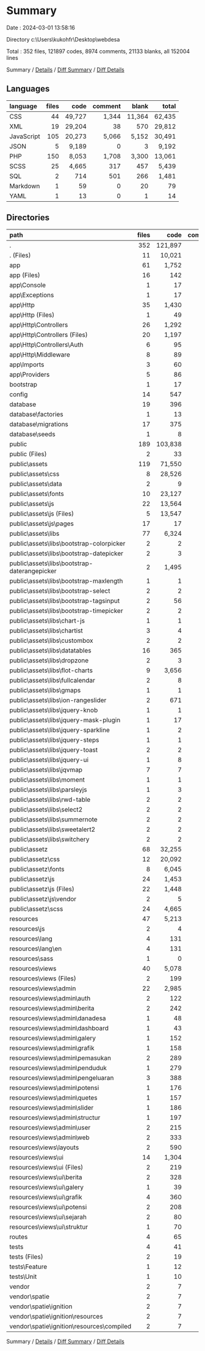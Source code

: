 # Summary

Date : 2024-03-01 13:58:16

Directory c:\\Users\\kukohfr\\Desktop\\webdesa

Total : 352 files,  121897 codes, 8974 comments, 21133 blanks, all 152004 lines

Summary / [Details](details.md) / [Diff Summary](diff.md) / [Diff Details](diff-details.md)

## Languages
| language | files | code | comment | blank | total |
| :--- | ---: | ---: | ---: | ---: | ---: |
| CSS | 44 | 49,727 | 1,344 | 11,364 | 62,435 |
| XML | 19 | 29,204 | 38 | 570 | 29,812 |
| JavaScript | 105 | 20,273 | 5,066 | 5,152 | 30,491 |
| JSON | 5 | 9,189 | 0 | 3 | 9,192 |
| PHP | 150 | 8,053 | 1,708 | 3,300 | 13,061 |
| SCSS | 25 | 4,665 | 317 | 457 | 5,439 |
| SQL | 2 | 714 | 501 | 266 | 1,481 |
| Markdown | 1 | 59 | 0 | 20 | 79 |
| YAML | 1 | 13 | 0 | 1 | 14 |

## Directories
| path | files | code | comment | blank | total |
| :--- | ---: | ---: | ---: | ---: | ---: |
| . | 352 | 121,897 | 8,974 | 21,133 | 152,004 |
| . (Files) | 11 | 10,021 | 529 | 305 | 10,855 |
| app | 61 | 1,752 | 518 | 912 | 3,182 |
| app (Files) | 16 | 142 | 17 | 80 | 239 |
| app\\Console | 1 | 17 | 19 | 7 | 43 |
| app\\Exceptions | 1 | 17 | 9 | 5 | 31 |
| app\\Http | 35 | 1,430 | 379 | 773 | 2,582 |
| app\\Http (Files) | 1 | 49 | 27 | 9 | 85 |
| app\\Http\\Controllers | 26 | 1,292 | 293 | 729 | 2,314 |
| app\\Http\\Controllers (Files) | 20 | 1,197 | 176 | 688 | 2,061 |
| app\\Http\\Controllers\\Auth | 6 | 95 | 117 | 41 | 253 |
| app\\Http\\Middleware | 8 | 89 | 59 | 35 | 183 |
| app\\Imports | 3 | 60 | 16 | 13 | 89 |
| app\\Providers | 5 | 86 | 78 | 34 | 198 |
| bootstrap | 1 | 17 | 30 | 9 | 56 |
| config | 14 | 547 | 787 | 244 | 1,578 |
| database | 19 | 396 | 187 | 85 | 668 |
| database\\factories | 1 | 13 | 11 | 5 | 29 |
| database\\migrations | 17 | 375 | 170 | 77 | 622 |
| database\\seeds | 1 | 8 | 6 | 3 | 17 |
| public | 189 | 103,838 | 6,773 | 17,539 | 128,150 |
| public (Files) | 2 | 33 | 44 | 13 | 90 |
| public\\assets | 119 | 71,550 | 4,941 | 13,902 | 90,393 |
| public\\assets\\css | 8 | 28,526 | 235 | 8,325 | 37,086 |
| public\\assets\\data | 2 | 9 | 0 | 0 | 9 |
| public\\assets\\fonts | 10 | 23,127 | 18 | 561 | 23,706 |
| public\\assets\\js | 22 | 13,564 | 3,514 | 3,687 | 20,765 |
| public\\assets\\js (Files) | 5 | 13,547 | 3,514 | 3,687 | 20,748 |
| public\\assets\\js\\pages | 17 | 17 | 0 | 0 | 17 |
| public\\assets\\libs | 77 | 6,324 | 1,174 | 1,329 | 8,827 |
| public\\assets\\libs\\bootstrap-colorpicker | 2 | 2 | 17 | 1 | 20 |
| public\\assets\\libs\\bootstrap-datepicker | 2 | 3 | 10 | 2 | 15 |
| public\\assets\\libs\\bootstrap-daterangepicker | 2 | 1,495 | 116 | 366 | 1,977 |
| public\\assets\\libs\\bootstrap-maxlength | 1 | 1 | 8 | 1 | 10 |
| public\\assets\\libs\\bootstrap-select | 2 | 2 | 12 | 1 | 15 |
| public\\assets\\libs\\bootstrap-tagsinput | 2 | 56 | 9 | 3 | 68 |
| public\\assets\\libs\\bootstrap-timepicker | 2 | 2 | 13 | 0 | 15 |
| public\\assets\\libs\\chart-js | 1 | 1 | 9 | 0 | 10 |
| public\\assets\\libs\\chartist | 3 | 4 | 13 | 2 | 19 |
| public\\assets\\libs\\custombox | 2 | 2 | 16 | 0 | 18 |
| public\\assets\\libs\\datatables | 16 | 365 | 36 | 15 | 416 |
| public\\assets\\libs\\dropzone | 2 | 3 | 0 | 1 | 4 |
| public\\assets\\libs\\flot-charts | 9 | 3,656 | 843 | 924 | 5,423 |
| public\\assets\\libs\\fullcalendar | 2 | 8 | 9 | 0 | 17 |
| public\\assets\\libs\\gmaps | 1 | 1 | 1 | 0 | 2 |
| public\\assets\\libs\\ion-rangeslider | 2 | 671 | 6 | 1 | 678 |
| public\\assets\\libs\\jquery-knob | 1 | 1 | 0 | 0 | 1 |
| public\\assets\\libs\\jquery-mask-plugin | 1 | 17 | 2 | 1 | 20 |
| public\\assets\\libs\\jquery-sparkline | 1 | 2 | 0 | 1 | 3 |
| public\\assets\\libs\\jquery-steps | 1 | 1 | 5 | 0 | 6 |
| public\\assets\\libs\\jquery-toast | 2 | 2 | 0 | 0 | 2 |
| public\\assets\\libs\\jquery-ui | 1 | 8 | 4 | 1 | 13 |
| public\\assets\\libs\\jqvmap | 7 | 7 | 17 | 6 | 30 |
| public\\assets\\libs\\moment | 1 | 1 | 0 | 0 | 1 |
| public\\assets\\libs\\parsleyjs | 1 | 3 | 15 | 1 | 19 |
| public\\assets\\libs\\rwd-table | 2 | 2 | 12 | 0 | 14 |
| public\\assets\\libs\\select2 | 2 | 2 | 0 | 1 | 3 |
| public\\assets\\libs\\summernote | 2 | 2 | 1 | 1 | 4 |
| public\\assets\\libs\\sweetalert2 | 2 | 2 | 0 | 0 | 2 |
| public\\assets\\libs\\switchery | 2 | 2 | 0 | 0 | 2 |
| public\\assetz | 68 | 32,255 | 1,788 | 3,624 | 37,667 |
| public\\assetz\\css | 12 | 20,092 | 1,048 | 2,950 | 24,090 |
| public\\assetz\\fonts | 8 | 6,045 | 19 | 10 | 6,074 |
| public\\assetz\\js | 24 | 1,453 | 405 | 208 | 2,066 |
| public\\assetz\\js (Files) | 22 | 1,448 | 402 | 207 | 2,057 |
| public\\assetz\\js\\vendor | 2 | 5 | 3 | 1 | 9 |
| public\\assetz\\scss | 24 | 4,665 | 316 | 456 | 5,437 |
| resources | 47 | 5,213 | 80 | 1,981 | 7,274 |
| resources\\js | 2 | 4 | 18 | 9 | 31 |
| resources\\lang | 4 | 131 | 60 | 24 | 215 |
| resources\\lang\\en | 4 | 131 | 60 | 24 | 215 |
| resources\\sass | 1 | 0 | 1 | 1 | 2 |
| resources\\views | 40 | 5,078 | 1 | 1,947 | 7,026 |
| resources\\views (Files) | 2 | 199 | 0 | 187 | 386 |
| resources\\views\\admin | 22 | 2,985 | 1 | 1,485 | 4,471 |
| resources\\views\\admin\\auth | 2 | 122 | 0 | 156 | 278 |
| resources\\views\\admin\\berita | 2 | 242 | 0 | 113 | 355 |
| resources\\views\\admin\\danadesa | 1 | 48 | 0 | 6 | 54 |
| resources\\views\\admin\\dashboard | 1 | 43 | 0 | 3 | 46 |
| resources\\views\\admin\\galery | 1 | 152 | 0 | 88 | 240 |
| resources\\views\\admin\\grafik | 1 | 158 | 0 | 113 | 271 |
| resources\\views\\admin\\pemasukan | 2 | 289 | 0 | 129 | 418 |
| resources\\views\\admin\\penduduk | 1 | 279 | 0 | 144 | 423 |
| resources\\views\\admin\\pengeluaran | 3 | 388 | 0 | 148 | 536 |
| resources\\views\\admin\\potensi | 1 | 176 | 1 | 74 | 251 |
| resources\\views\\admin\\quetes | 1 | 157 | 0 | 69 | 226 |
| resources\\views\\admin\\slider | 1 | 186 | 0 | 74 | 260 |
| resources\\views\\admin\\structur | 1 | 197 | 0 | 75 | 272 |
| resources\\views\\admin\\user | 2 | 215 | 0 | 130 | 345 |
| resources\\views\\admin\\web | 2 | 333 | 0 | 163 | 496 |
| resources\\views\\layouts | 2 | 590 | 0 | 142 | 732 |
| resources\\views\\ui | 14 | 1,304 | 0 | 133 | 1,437 |
| resources\\views\\ui (Files) | 2 | 219 | 0 | 21 | 240 |
| resources\\views\\ui\\berita | 2 | 328 | 0 | 36 | 364 |
| resources\\views\\ui\\galery | 1 | 39 | 0 | 6 | 45 |
| resources\\views\\ui\\grafik | 4 | 360 | 0 | 24 | 384 |
| resources\\views\\ui\\potensi | 2 | 208 | 0 | 26 | 234 |
| resources\\views\\ui\\sejarah | 2 | 80 | 0 | 8 | 88 |
| resources\\views\\ui\\struktur | 1 | 70 | 0 | 12 | 82 |
| routes | 4 | 65 | 53 | 38 | 156 |
| tests | 4 | 41 | 15 | 19 | 75 |
| tests (Files) | 2 | 19 | 5 | 10 | 34 |
| tests\\Feature | 1 | 12 | 5 | 5 | 22 |
| tests\\Unit | 1 | 10 | 5 | 4 | 19 |
| vendor | 2 | 7 | 2 | 1 | 10 |
| vendor\\spatie | 2 | 7 | 2 | 1 | 10 |
| vendor\\spatie\\ignition | 2 | 7 | 2 | 1 | 10 |
| vendor\\spatie\\ignition\\resources | 2 | 7 | 2 | 1 | 10 |
| vendor\\spatie\\ignition\\resources\\compiled | 2 | 7 | 2 | 1 | 10 |

Summary / [Details](details.md) / [Diff Summary](diff.md) / [Diff Details](diff-details.md)